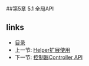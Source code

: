 
##第5章 5.1 全局API


## links
  * [目录](<preface.md>)
  * 上一节: [Helper扩展使用](<04.7.md>)
  * 下一节: [控制器Controller API](<05.2.md>)
